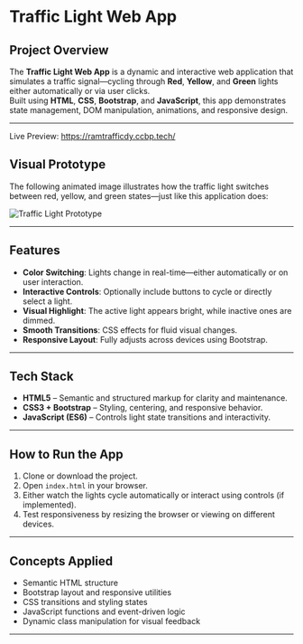 #  Traffic Light Web App

##  Project Overview
The **Traffic Light Web App** is a dynamic and interactive web application that simulates a traffic signal—cycling through **Red**, **Yellow**, and **Green** lights either automatically or via user clicks.  
Built using **HTML**, **CSS**, **Bootstrap**, and **JavaScript**, this app demonstrates state management, DOM manipulation, animations, and responsive design.

---

Live Preview: https://ramtrafficdy.ccbp.tech/

##  Visual Prototype
The following animated image illustrates how the traffic light switches between red, yellow, and green states—just like this application does:

![Traffic Light Prototype](https://nkb-backend-media-static-tenxiitian.s3.ap-south-1.amazonaws.com/tenxiitian_prod/programs/Tech+Programs/frontend-content/ccbp/coding-practice-questions/dynamic-webapps/traffic-light-v1.gif)

---

##  Features
- **Color Switching**: Lights change in real-time—either automatically or on user interaction.
- **Interactive Controls**: Optionally include buttons to cycle or directly select a light.
- **Visual Highlight**: The active light appears bright, while inactive ones are dimmed.
- **Smooth Transitions**: CSS effects for fluid visual changes.
- **Responsive Layout**: Fully adjusts across devices using Bootstrap.

---

##  Tech Stack
- **HTML5** – Semantic and structured markup for clarity and maintenance.
- **CSS3 + Bootstrap** – Styling, centering, and responsive behavior.
- **JavaScript (ES6)** – Controls light state transitions and interactivity.

---

##  How to Run the App
1. Clone or download the project.
2. Open `index.html` in your browser.
3. Either watch the lights cycle automatically or interact using controls (if implemented).
4. Test responsiveness by resizing the browser or viewing on different devices.

---

##  Concepts Applied
- Semantic HTML structure
- Bootstrap layout and responsive utilities
- CSS transitions and styling states
- JavaScript functions and event-driven logic
- Dynamic class manipulation for visual feedback

---

